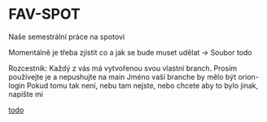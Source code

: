 # FAV-SPOT
Naše semestrální práce na spotovi

Momentálně je třeba zjistit co a jak se bude muset udělat -> Soubor todo

Rozcestník:
Každý z vás má vytvořenou svou vlastní branch. Prosím používejte je a nepushujte na main
Jméno vaší branche by mělo být orion-login
Pokud tomu tak není, nebu tam nejste, nebo chcete aby to bylo jinak, napište mi

[todo](todo.md)
